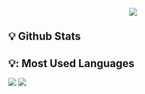 <p align="center">
  <img src="https://media.giphy.com/media/jRvs5IPABac6uoZvn1/giphy.gif"/>
</p>

## <summary>💡 Github Stats</summary>
## <summary>💡:  Most Used Languages</summary>

<img src="https://github-readme-stats.vercel.app/api?username=ahmetakyapi&theme=dark" >
<img src="https://github-readme-stats.vercel.app/api/top-langs/?username=ahmetakyapi&layout=compact&theme=dark" >
<br />
<br />

